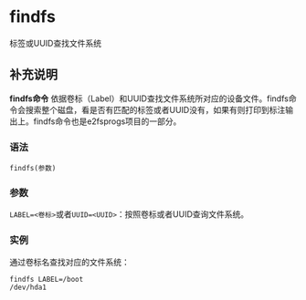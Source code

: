 findfs
===

标签或UUID查找文件系统

## 补充说明

**findfs命令** 依据卷标（Label）和UUID查找文件系统所对应的设备文件。findfs命令会搜索整个磁盘，看是否有匹配的标签或者UUID没有，如果有则打印到标注输出上。findfs命令也是e2fsprogs项目的一部分。

###  语法

```shell
findfs(参数)
```

###  参数

`LABEL=<卷标>`或者`UUID=<UUID>`：按照卷标或者UUID查询文件系统。

###  实例

通过卷标名查找对应的文件系统：

```shell
findfs LABEL=/boot
/dev/hda1
```


<!-- Linux命令行搜索引擎：https://github.com/wsdo/linux-complete-guide.git -->
